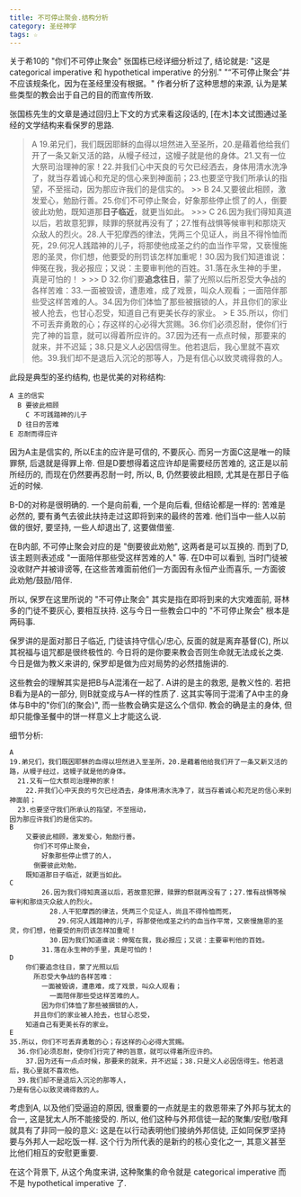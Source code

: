 ```yaml
---
title: 不可停止聚会.结构分析
category: 圣经神学
tags: ☆
---
```


关于希10的 "你们不可停止聚会" 张国栋已经详细分析过了, 结论就是: "这是categorical imperative  和 hypothetical imperative 的分别." "“不可停止聚会”并不应该规条化，因为在圣经里没有根据。"
作者分析了这种思想的来源, 认为是某些类型的教会出于自己的目的而宣传所致.

张国栋先生的文章是通过回归上下文的方式来看这段话的, [在木]本文试图通过圣经的文学结构来看保罗的思路.

> A 19.弟兄们，我们既因耶稣的血得以坦然进入至圣所，20.是藉着他给我们开了一条又新又活的路，从幔子经过，这幔子就是他的身体。21.又有一位大祭司治理神的家！22.并我们心中天良的亏欠已经洒去，身体用清水洗净了，就当存着诚心和充足的信心来到神面前；23.也要坚守我们所承认的指望，不至摇动，因为那应许我们的是信实的。
    >> B 24.又要彼此相顾，激发爱心，勉励行善。25.你们不可停止聚会，好象那些停止惯了的人，倒要彼此劝勉，既知道那**日子临近**，就更当如此。
        >>> C 26.因为我们得知真道以后，若故意犯罪，赎罪的祭就再没有了；27.惟有战惧等候审判和那烧灭众敌人的烈火。28.人干犯摩西的律法，凭两三个见证人，尚且不得怜恤而死，29.何况人践踏神的儿子，将那使他成圣之约的血当作平常，又亵慢施恩的圣灵，你们想，他要受的刑罚该怎样加重呢！30.因为我们知道谁说：伸冤在我，我必报应；又说：主要审判他的百姓。31.落在永生神的手里，真是可怕的！
        >
    >> D 32.你们要**追念往日**，蒙了光照以后所忍受大争战的各样苦难：33.一面被毁谤，遭患难，成了戏景，叫众人观看；一面陪伴那些受这样苦难的人。34.因为你们体恤了那些被捆锁的人，并且你们的家业被人抢去，也甘心忍受，知道自己有更美长存的家业。
    >
> E 35.所以，你们不可丢弃勇敢的心；存这样的心必得大赏赐。36.你们必须忍耐，使你们行完了神的旨意，就可以得着所应许的。37.因为还有一点点时候，那要来的就来，并不迟延；38.只是义人必因信得生。他若退后，我心里就不喜欢他。39.我们却不是退后入沉沦的那等人，乃是有信心以致灵魂得救的人。

此段是典型的圣约结构, 也是优美的对称结构:

```
A 主的信实
  B 要彼此相顾
    C 不可践踏神的儿子
  D 往日的苦难
E 忍耐而得应许
```
因为A主是信实的, 所以E主的应许是可信的, 不要灰心. 而另一方面C这是唯一的赎罪祭, 后退就是得罪上帝. 但是D要想得着这应许却是需要经历苦难的, 这正是以前所经历的, 而现在仍然要再忍耐一时, 所以, B, 仍然要彼此相顾, 尤其是在那日子临近的时候.

B-D的对称是很明确的. 一个是向前看, 一个是向后看, 但结论都是一样的: 苦难是必然的, 要有勇气去彼此扶持走过这即将到来的最终的苦难. 他们当中一些人以前做的很好, 要坚持, 一些人却退出了, 这要做借鉴.

在B内部, 不可停止聚会对应的是 "倒要彼此劝勉", 这两者是可以互换的. 而到了D, 该主题则表述成 "一面陪伴那些受这样苦难的人" 等. 在D中可以看到, 当时门徒被没收财产并被诽谤等, 在这些苦难面前他们一方面因有永恒产业而喜乐, 一方面彼此劝勉/鼓励/陪伴.

所以, 保罗在这里所说的 "不可停止聚会" 其实是指在即将到来的大灾难面前, 哥林多的门徒不要灰心, 要相互扶持. 这与今日一些教会口中的 "不可停止聚会" 根本是两码事.

保罗讲的是面对那日子临近, 门徒该持守信心/忠心, 反面的就是离弃基督(C), 所以其祝福与诅咒都是很终极性的. 今日将的是你要来教会否则生命就无法成长之类. 今日是做为教义来讲的, 保罗却是做为应对局势的必然措施讲的.

这些教会的理解其实是把B与A混淆在一起了. A讲的是主的救恩, 是教义性的. 若把B看为是A的一部分, 则B就变成与A一样的性质了. 这其实等同于混淆了A中主的身体与B中的"你们(的聚会)", 而一些教会确实是这么个信仰. 教会的确是主的身体, 但却只能像圣餐中的饼一样意义上才能这么说.

细节分析:
```
A
19.弟兄们，我们既因耶稣的血得以坦然进入至圣所，20.是藉着他给我们开了一条又新又活的路，从幔子经过，这幔子就是他的身体。
  21.又有一位大祭司治理神的家！
    22.并我们心中天良的亏欠已经洒去，身体用清水洗净了，就当存着诚心和充足的信心来到神面前；
  23.也要坚守我们所承认的指望，不至摇动，
因为那应许我们的是信实的。
B
    又要彼此相顾，激发爱心，勉励行善。
      你们不可停止聚会，
        好象那些停止惯了的人，
      倒要彼此劝勉，
    既知道那日子临近，就更当如此。
C
        26.因为我们得知真道以后，若故意犯罪，赎罪的祭就再没有了；27.惟有战惧等候审判和那烧灭众敌人的烈火。
          28.人干犯摩西的律法，凭两三个见证人，尚且不得怜恤而死，
            29.何况人践踏神的儿子，将那使他成圣之约的血当作平常，又亵慢施恩的圣灵，你们想，他要受的刑罚该怎样加重呢！
          30.因为我们知道谁说：伸冤在我，我必报应；又说：主要审判他的百姓。
        31.落在永生神的手里，真是可怕的！
D
    你们要追念往日，蒙了光照以后
      所忍受大争战的各样苦难：
        一面被毁谤，遭患难，成了戏景，叫众人观看；
          一面陪伴那些受这样苦难的人。
        因为你们体恤了那些被捆锁的人，
      并且你们的家业被人抢去，也甘心忍受，
    知道自己有更美长存的家业。
E
35.所以，你们不可丢弃勇敢的心；存这样的心必得大赏赐。
  36.你们必须忍耐，使你们行完了神的旨意，就可以得着所应许的。
    37.因为还有一点点时候，那要来的就来，并不迟延；38.只是义人必因信得生。他若退后，我心里就不喜欢他。
  39.我们却不是退后入沉沦的那等人，
乃是有信心以致灵魂得救的人。
```

考虑到A, 以及他们受逼迫的原因, 很重要的一点就是主的救恩带来了外邦与犹太的合一, 这是犹太人所不能接受的. 所以, 他们这种与外邦信徒一起的聚集/安慰/敬拜就具有了非同一般的意义: 这是在以行动表明他们接纳外邦信徒, 正如同保罗坚持要与外邦人一起吃饭一样. 这个行为所代表的是新约的核心变化之一, 其意义甚至比他们相互的安慰更重要.

在这个背景下, 从这个角度来讲, 这种聚集的命令就是 categorical imperative  而不是  hypothetical imperative 了. 
